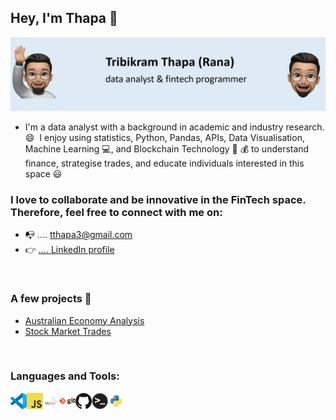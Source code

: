 ## Hey, I'm Thapa 👋

![Repository Banner](ThapaBanner.JPG)

- I'm a data analyst with a background in academic and industry research.😄&nbsp; I enjoy using statistics, Python, Pandas, APIs, Data Visualisation, Machine Learning 💻, and Blockchain Technology 💸 💰 to understand finance, strategise trades, and educate individuals interested in this space 😃

### I love to collaborate and be innovative in the FinTech space. Therefore, feel free to connect with me on:
- 📭 .... tthapa3@gmail.com
- 👉 [.... LinkedIn profile](https://www.linkedin.com/in/tribikram-thapa-rana-phd-ab4b4a65/)


<p>&nbsp;</p>

### A few projects 👀
- [Australian Economy Analysis](https://github.com/TribThapa/AustralianEconomyAnalysis) 
- [Stock Market Trades](https://github.com/MishQ666/ProjectTwo-Alpha-Analysts)

<p>&nbsp;</p>

### Languages and Tools:

<img align="left" alt="Visual Studio Code" width="26px" src="https://raw.githubusercontent.com/github/explore/80688e429a7d4ef2fca1e82350fe8e3517d3494d/topics/visual-studio-code/visual-studio-code.png"/>
<img align="left" alt="JavaScript" width="26px" src="https://raw.githubusercontent.com/github/explore/80688e429a7d4ef2fca1e82350fe8e3517d3494d/topics/javascript/javascript.png" />
<img align="left" alt="MySQL" width="26px" src="https://raw.githubusercontent.com/github/explore/80688e429a7d4ef2fca1e82350fe8e3517d3494d/topics/mysql/mysql.png" />
<img align="left" alt="Git" width="26px" src="https://raw.githubusercontent.com/github/explore/80688e429a7d4ef2fca1e82350fe8e3517d3494d/topics/git/git.png" />
<img align="left" alt="GitHub" width="26px" src="https://raw.githubusercontent.com/github/explore/78df643247d429f6cc873026c0622819ad797942/topics/github/github.png" />
<img align="left" alt="Terminal" width="26px" src="https://raw.githubusercontent.com/github/explore/80688e429a7d4ef2fca1e82350fe8e3517d3494d/topics/terminal/terminal.png" />
<img align="left" alt="Terminal" width="26px" src="https://raw.githubusercontent.com/github/explore/80688e429a7d4ef2fca1e82350fe8e3517d3494d/topics/python/python.png" />